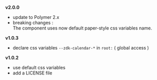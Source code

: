 __v2.0.0__

  - update to Polymer 2.x
  - breaking changes :  
    The component uses now default paper-style css variables name.

__v1.0.3__

  - declare css variables `--zdk-calendar-*` in `root:` ( global access )

__v1.0.2__

  - use default css variables
  - add a LICENSE file
